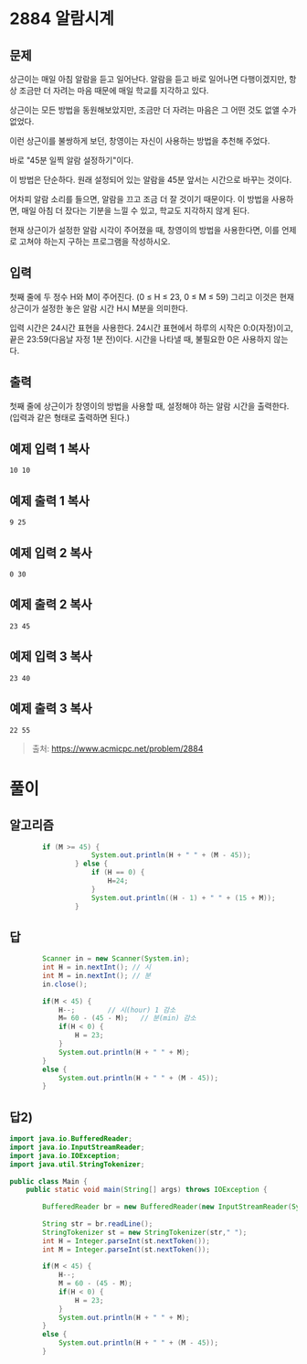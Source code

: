 # 2884 알람시계

## 문제
상근이는 매일 아침 알람을 듣고 일어난다. 알람을 듣고 바로 일어나면 다행이겠지만, 항상 조금만 더 자려는 마음 때문에 매일 학교를 지각하고 있다.

상근이는 모든 방법을 동원해보았지만, 조금만 더 자려는 마음은 그 어떤 것도 없앨 수가 없었다.

이런 상근이를 불쌍하게 보던, 창영이는 자신이 사용하는 방법을 추천해 주었다.

바로 "45분 일찍 알람 설정하기"이다.

이 방법은 단순하다. 원래 설정되어 있는 알람을 45분 앞서는 시간으로 바꾸는 것이다. 

어차피 알람 소리를 들으면, 알람을 끄고 조금 더 잘 것이기 때문이다. 이 방법을 사용하면, 매일 아침 더 잤다는 기분을 느낄 수 있고, 학교도 지각하지 않게 된다.

현재 상근이가 설정한 알람 시각이 주어졌을 때, 창영이의 방법을 사용한다면, 이를 언제로 고쳐야 하는지 구하는 프로그램을 작성하시오.
## 입력
첫째 줄에 두 정수 H와 M이 주어진다. (0 ≤ H ≤ 23, 0 ≤ M ≤ 59) 그리고 이것은 현재 상근이가 설정한 놓은 알람 시간 H시 M분을 의미한다.

입력 시간은 24시간 표현을 사용한다. 24시간 표현에서 하루의 시작은 0:0(자정)이고, 끝은 23:59(다음날 자정 1분 전)이다. 시간을 나타낼 때, 불필요한 0은 사용하지 않는다.
## 출력
첫째 줄에 상근이가 창영이의 방법을 사용할 때, 설정해야 하는 알람 시간을 출력한다. (입력과 같은 형태로 출력하면 된다.)
## 예제 입력 1 복사
```
10 10
```
## 예제 출력 1 복사
```
9 25
```
## 예제 입력 2 복사
```
0 30
```
## 예제 출력 2 복사
```
23 45
```
## 예제 입력 3 복사
```
23 40
```
## 예제 출력 3 복사
```
22 55
```

>출처: <https://www.acmicpc.net/problem/2884> 

# 풀이
## 알고리즘
```java	
		if (M >= 45) {
					System.out.println(H + " " + (M - 45));
				} else {
					if (H == 0) {
						H=24;
					}
					System.out.println((H - 1) + " " + (15 + M));
				}
```		
		
## 답
```java
		Scanner in = new Scanner(System.in);
		int H = in.nextInt(); // 시
		int M = in.nextInt(); // 분
		in.close();
		
		if(M < 45) {
			H--;		// 시(hour) 1 감소
			M= 60 - (45 - M); 	// 분(min) 감소
			if(H < 0) {
				H = 23;
			}
			System.out.println(H + " " + M);
		}
		else {
			System.out.println(H + " " + (M - 45));
		}
```


## 답2)
```java
import java.io.BufferedReader;
import java.io.InputStreamReader;
import java.io.IOException;
import java.util.StringTokenizer;
 
public class Main {
	public static void main(String[] args) throws IOException {
    
		BufferedReader br = new BufferedReader(new InputStreamReader(System.in));
 
 		String str = br.readLine();
		StringTokenizer st = new StringTokenizer(str," ");
		int H = Integer.parseInt(st.nextToken());
		int M = Integer.parseInt(st.nextToken());
		
		if(M < 45) {
			H--;
			M = 60 - (45 - M);
			if(H < 0) {
				H = 23;
			}
			System.out.println(H + " " + M);
		}
		else {
			System.out.println(H + " " + (M - 45));
		}
```
